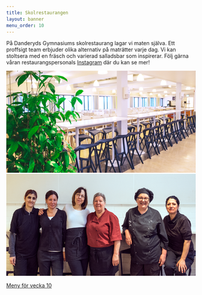 ```yaml
---
title: Skolrestaurangen
layout: banner
menu_order: 10
---
```


På Danderyds Gymnasiums skolrestaurang lagar vi maten själva. Ett proffsigt team erbjuder olika alternativ på maträtter varje dag. 
Vi kan stoltsera med en fräsch och varierad salladsbar som inspirerar. 
Följ gärna våran restaurangspersonals <a href="https://www.instagram.com/dagyskolrestaurang/">Instagram</a> där du kan se mer!

<img src="/assets/matsal.png" alt="gang" width="542" height="271">

<img src="/assets/gang.png" alt="gang" width="542" height="271">




[Meny för vecka 10](/assets/v102019.pdf)
